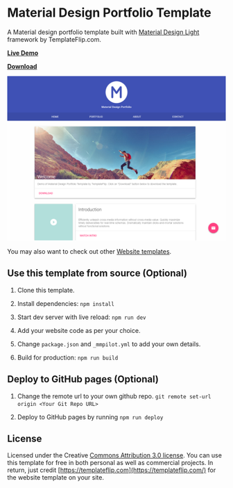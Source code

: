 # Material Design Portfolio Template
A Material design portfolio template built with [Material Design Light](https://getmdl.io/) framework by TemplateFlip.com.

**[Live Demo](https://templateflip.com/demo/?template=material-portfolio)**

**[Download](https://templateflip.com/templates/material-portfolio/)**

<a href="https://templateflip.com/templates/material-portfolio/"><img src="https://raw.githubusercontent.com/templateflip/material-portfolio/master/assets/img/material-portfolio-screenshot.png" alt="material portfolio"><img></a>

You may also want to check out other [Website templates](https://templateflip.com/templates/).

## Use this template from source (Optional)

1. Clone this template.

2. Install dependencies: ``npm install``

3. Start dev server with live reload: ``npm run dev``

4. Add your website code as per your choice.

5. Change ``package.json`` and ``_mmpilot.yml`` to add your own details.

5. Build for production: ``npm run build``

## Deploy to GitHub pages (Optional)

1. Change the remote url to your own github repo. ``git remote set-url origin <Your Git Repo URL>``

2. Deploy to GitHub pages by running ``npm run deploy``

## License

Licensed under the Creative [Commons Attribution 3.0 license](http://creativecommons.org/licenses/by/3.0/).
You can use this template for free in both personal as well as commercial projects. In return, just credit [https://templateflip.com](https://templateflip.com/) for the website template on your site.